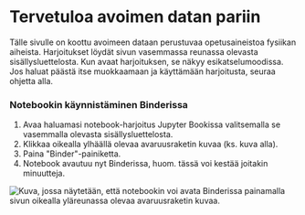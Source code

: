 Tervetuloa avoimen datan pariin
===============================

Tälle sivulle on koottu avoimeen dataan perustuvaa opetusaineistoa fysiikan aiheista.
Harjoitukset löydät sivun vasemmassa reunassa olevasta sisällysluettelosta.
Kun avaat harjoituksen, se näkyy esikatselumoodissa.
Jos haluat päästä itse muokkaamaan ja käyttämään harjoitusta, seuraa ohjetta alla.

### Notebookin käynnistäminen Binderissa

1. Avaa haluamasi notebook-harjoitus Jupyter Bookissa valitsemalla se vasemmalla olevasta sisällysluettelosta.
1. Klikkaa oikealla ylhäällä olevaa avaruusraketin kuvaa (ks. kuva alla).
1. Paina "Binder"-painiketta.
1. Notebook avautuu nyt Binderissa, huom. tässä voi kestää joitakin minuutteja.

![Kuva, jossa näytetään, että notebookin voi avata Binderissa painamalla sivun oikealla yläreunassa olevaa avaruusraketin kuvaa.](/kuvat/jupyter-book-example.png)
